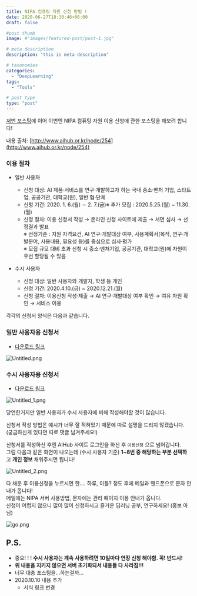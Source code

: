 ```yaml
---
title: NIPA 컴퓨팅 자원 신청 방법 !
date: 2020-06-27T18:30:46+06:00
draft: false

#post thumb
image: #"images/featured-post/post-1.jpg"

# meta description
description: "this is meta description"

# taxonomies
categories:
  - "DeepLearning"
tags:
  - "Tools"

# post type
type: "post"
---
```


[저번 포스팅](https://jjerry-k.github.io/deeplearning/2020/06/26/nipa_intro/)에 이어 이번엔 NIPA 컴퓨팅 자원 이용 신청에 관한 포스팅을 해보려 합니다!

내용 출처: [http://www.aihub.or.kr/node/254](http://www.aihub.or.kr/node/254)

### 이용 절차

- 일반 사용자 
    - 신청 대상: AI 제품·서비스를 연구·개발하고자 하는 국내 중소·벤처 기업, 스타트업, 공공기관, 대학교(원), 일반 협·단체
    - 신청 기간: 2020. 1. 6.(월) ∼ 2. 7.(금)※ 추가 모집 : 2020.5.25.(월) ~ 11.30.(월)
    - 신청 절차: 이용 신청서 작성 → 온라인 신청 사이트에 제출 → 서면 심사 → 선정결과 발표  
		※ 선정기준 : 지원 자격요건, AI 연구‧개발대상 여부, 사용계획서(목적, 연구‧개발분야, 사용내용, 필요성 등)를 중심으로 심사‧평가  
		※ 모집 규모 대비 초과 신청 시 중소·벤처기업, 공공기관, 대학교(원)에 자원이 우선 할당될 수 있음

- 수시 사용자 
	- 신청 대상: 일반 사용자와 개발자, 학생 등 개인
	- 신청 기간: 2020.4.10.(금) ~ 2020.12.21.(월)
	- 신청 절차: 이용신청 작성‧제출 → AI 연구‧개발대상 여부 확인 → 여유 자원 확인 → 서비스 이용


각각의 신청서 양식은 다음과 같습니다. 

### 일반 사용자용 신청서

- [다운로드 링크](https://aihub.or.kr/sites/default/files/hwp/nomal.hwp)

![Untitled.png](https://jjerry-k.github.io/public/img/nipa_apply/Untitled.png)

### 수시 사용자용 신청서

- [다운로드 링크](https://aihub.or.kr/sites/default/files/hwp/always.hwp)

![Untitled_1.png](https://jjerry-k.github.io/public/img/nipa_apply/Untitled_1.png)

당연한거지만 일반 사용자가 수시 사용자에 비해 작성해야할 것이 많습니다.  

신청서 작성 방법은 예시가 너무 잘 적혀있기 때문에 따로 설명을 드리지 않겠습니다. (궁금하신게 있다면 따로 댓글 남겨주세요!)

신청서를 작성하신 후엔 AIHub 사이트 로그인을 하신 후 `이용신청` 으로 넘어갑니다.  
그럼 다음과 같은 화면이 나오는데 (수시 사용자 기준) **1~8번 중 해당하는 부분 선택하**고 **개인 정보** 채워주시면 됩니다!  

![Untitled_2.png](https://jjerry-k.github.io/public/img/nipa_apply/Untitled_2.png)

다 채운 후 이용신청을 누르시면 한.... 하루, 이틀? 정도 후에 메일과 핸드폰으로 문자 안내가 옵니다!  
메일에는 NIPA 서버 사용방법, 문자에는 관리 페이지 이용 안내가 옵니다.   
신청이 어렵지 않으니 많이 많이 신청하시고 즐거운 딥러닝 공부, 연구하세요! (홍보 아님)

![go.png](https://jjerry-k.github.io/public/img/nipa_apply/go.png)

## P.S.
- 중요! ! ! **수시 사용자는 계속 사용하려면 10일마다 연장 신청 해야함. 꼭! 반드시!**
- **위 내용을 지키지 않으면 서버 초기화되서 내용들 다 사라짐!!!**
- 너무 대충 포스팅을...하는걸까...
- 2020.10.10 내용 추가
  - 서식 링크 변경